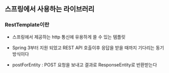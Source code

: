 ## 스프링에서 사용하는 라이브러리 
### RestTemplate이란
* 스프링에서 제공하는 http 통신에 유용하게 쓸 수 있는 템플릿
* Spring 3부터 지원 되었고 REST API 호출이후 응답을 받을 때까지 기다리는 동기방식이다

* postForEntity : POST 요청을 보내고 결과로 ResponseEntity로 반환받는다
